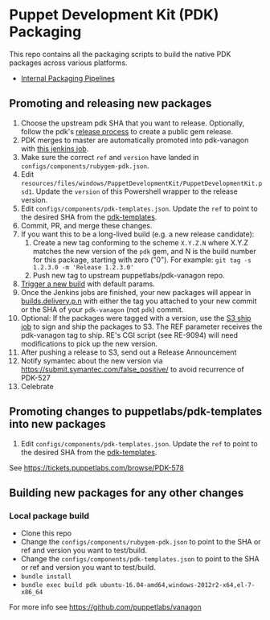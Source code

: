 # Puppet Development Kit (PDK) Packaging

This repo contains all the packaging scripts to build the native PDK packages across various platforms.

* [Internal Packaging Pipelines](https://jenkins-master-prod-1.delivery.puppetlabs.net/view/pdk/)

## Promoting and releasing new packages

1. Choose the upstream pdk SHA that you want to release. Optionally, follow the pdk's [release process](https://github.com/puppetlabs/pdk/blob/master/CONTRIBUTING.md#release-process) to create a public gem release.
2. PDK merges to master are automatically promoted into pdk-vanagon with [this jenkins job](https://jenkins-master-prod-1.delivery.puppetlabs.net/view/PDK/job/platform_pdk-vanagon-promotion_pdk-van-promote_master/).
3. Make sure the correct `ref` and `version` have landed in `configs/components/rubygem-pdk.json`.
4. Edit `resources/files/windows/PuppetDevelopmentKit/PuppetDevelopmentKit.psd1`. Update the `version` of this Powershell wrapper to the release version.
5. Edit `configs/components/pdk-templates.json`. Update the `ref` to point to the desired SHA from the [pdk-templates](https://github.com/puppetlabs/pdk-templates).
6. Commit, PR, and merge these changes.
7. If you want this to be a long-lived build (e.g. a new release candidate):
    1. Create a new tag conforming to the scheme `X.Y.Z.N` where X.Y.Z matches the new version of the `pdk` gem, and N is the build number for this package, starting with zero ("0"). For example: `git tag -s 1.2.3.0 -m 'Release 1.2.3.0'`
    2. Push new tag to upstream puppetlabs/pdk-vanagon repo.
8. [Trigger a new build](https://jenkins-master-prod-1.delivery.puppetlabs.net/view/PDK/job/platform_pdk_pdk-van-init_master/build?delay=0sec) with default params.
9. Once the Jenkins jobs are finished, your new packages will appear in [builds.delivery.p.n](http://builds.delivery.puppetlabs.net/pdk/) with either the tag you attached to your new commit or the SHA of your `pdk-vanagon` (not `pdk`) commit.
10. Optional: If the packages were tagged with a version, use the [S3 ship job](http://jenkins-compose.delivery.puppetlabs.net/job/puppetlabs-pdk_s3-ship/) to sign and ship the packages to S3. The REF parameter receives the pdk-vanagon tag to ship. RE's CGI script (see RE-9094) will need modifications to pick up the new version.
11. After pushing a release to S3, send out a Release Announcement
12. Notify symantec about the new version via https://submit.symantec.com/false_positive/ to avoid recurrence of PDK-527
13. Celebrate

## Promoting changes to puppetlabs/pdk-templates into new packages

1. Edit `configs/components/pdk-templates.json`. Update the `ref` to point to the desired SHA from the [pdk-templates](https://github.com/puppetlabs/pdk-templates).

See https://tickets.puppetlabs.com/browse/PDK-578

## Building new packages for any other changes

### Local package build

* Clone this repo
* Change the `configs/components/rubygem-pdk.json` to point to the SHA or ref and version you want to test/build.
* Change the `configs/components/pdk-templates.json` to point to the SHA or ref and version you want to test/build.
* `bundle install`
* `bundle exec build pdk ubuntu-16.04-amd64,windows-2012r2-x64,el-7-x86_64`

For more info see https://github.com/puppetlabs/vanagon

